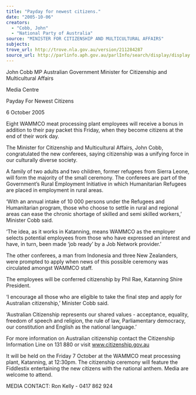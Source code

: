 ```yaml
---
title: "Payday for newest citizens."
date: "2005-10-06"
creators:
  - "Cobb, John"
  - "National Party of Australia"
source: "MINISTER FOR CITIZENSHIP AND MULTICULTURAL AFFAIRS"
subjects:
trove_url: http://trove.nla.gov.au/version/211284287
source_url: http://parlinfo.aph.gov.au/parlInfo/search/display/display.w3p;query=Id%3A%22media/pressrel/ZMIH6%22
---
```


 

 John Cobb MP Australian Government Minister for Citizenship and  Multicultural Affairs

 

 Media Centre

 Payday For Newest Citizens

 6 October 2005

 Eight WAMMCO meat processing plant employees will receive a bonus in addition to their pay packet this Friday, when  they become citizens at the end of their work day.

 The Minister for Citizenship and Multicultural Affairs, John Cobb, congratulated the new conferees, saying citizenship  was a unifying force in our culturally diverse society.

 A family of two adults and two children, former refugees from Sierra Leone, will form the majority of the small ceremony.  The conferees are part of the Government’s Rural Employment Initiative in which Humanitarian Refugees are placed in  employment in rural areas.

 ‘With an annual intake of 10 000 persons under the Refugees and Humanitarian program, those who choose to settle in  rural and regional areas can ease the chronic shortage of skilled and semi skilled workers,’ Minister Cobb said.

 ‘The idea, as it works in Katanning, means WAMMCO as the employer selects potential employees from those who have  expressed an interest and have, in turn, been made ‘job ready’ by a Job Network provider.’

 The other conferees, a man from Indonesia and three New Zealanders, were prompted to apply when news of this possible  ceremony was circulated amongst WAMMCO staff.

 The employees will be conferred citizenship by Phil Rae, Katanning Shire President.

 ‘I encourage all those who are eligible to take the final step and apply for Australian citizenship,’ Minister Cobb said.

 ‘Australian Citizenship represents our shared values - acceptance, equality, freedom of speech and religion, the rule of  law, Parliamentary democracy, our constitution and English as the national language.’ 

 For more information on Australian citizenship contact the Citizenship Information Line on 131 880 or visit  www.citizenship.gov.au

 It will be held on the Friday 7 October at the WAMMCO meat processing plant, Katanning, at 12:30pm. The  citizenship ceremony will feature the Fiddlestix entertaining the new citizens with the national anthem. Media are  welcome to attend.

 MEDIA CONTACT: Ron Kelly - 0417 862 924 


